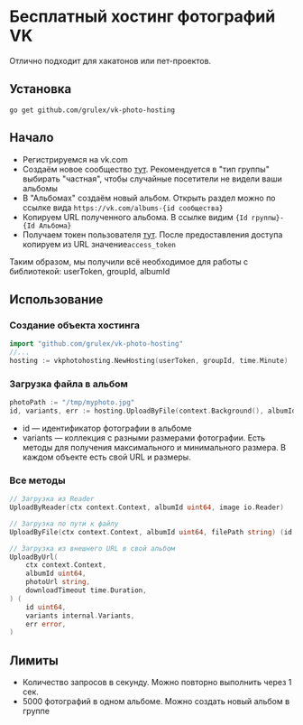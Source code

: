 # Бесплатный хостинг фотографий VK
Отлично подходит для хакатонов или пет-проектов.

## Установка
```shell
go get github.com/grulex/vk-photo-hosting
```

## Начало
- Регистрируемся на vk.com
- Создаём новое сообщество [тут](https://vk.com/groups?w=groups_create). 
Рекомендуется в "тип группы" выбирать "частная", чтобы случайные посетители не видели ваши альбомы
- В "Альбомах" создаём новый альбом. Открыть раздел можно по ссылке вида `https://vk.com/albums-{id сообщества}`
- Копируем URL полученного альбома. В ссылке видим 
`{Id группы}-{Id Альбома}`
- Получаем токен пользователя [тут](https://oauth.vk.com/authorize?client_id=6287487&scope=262148&redirect_uri=https://oauth.vk.com/blank.html&display=page&response_type=token&revoke=1). После предоставления доступа копируем из URL значение`access_token`

Таким образом, мы получили всё необходимое для работы с библиотекой: userToken, groupId, albumId

## Использование
### Создание объекта хостинга
```go
import "github.com/grulex/vk-photo-hosting"
//...
hosting := vkphotohosting.NewHosting(userToken, groupId, time.Minute)
```
### Загрузка файла в альбом
```go
photoPath := "/tmp/myphoto.jpg"
id, variants, err := hosting.UploadByFile(context.Background(), albumId, photoPath)
```
- id — идентификатор фотографии в альбоме
- variants — коллекция с разными размерами фотографии. Есть методы для получения максимального и минимального размера. В каждом объекте есть свой URL и размеры.
### Все методы
```go
// Загрузка из Reader
UploadByReader(ctx context.Context, albumId uint64, image io.Reader)

// Загрузка по пути к файлу
UploadByFile(ctx context.Context, albumId uint64, filePath string) (id uint64, variants internal.Variants, err error)

// Загрузка из внешнего URL в свой альбом
UploadByUrl(
    ctx context.Context,
    albumId uint64,
    photoUrl string,
    downloadTimeout time.Duration,
) (
    id uint64,
    variants internal.Variants,
    err error,
)
```
## Лимиты
- Количество запросов в секунду. Можно повторно выполнить через 1 сек.
- 5000 фотографий в одном альбоме. Можно создать новый альбом в группе
